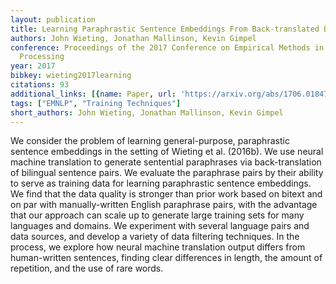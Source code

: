 ```yaml
---
layout: publication
title: Learning Paraphrastic Sentence Embeddings From Back-translated Bitext
authors: John Wieting, Jonathan Mallinson, Kevin Gimpel
conference: Proceedings of the 2017 Conference on Empirical Methods in Natural Language
  Processing
year: 2017
bibkey: wieting2017learning
citations: 93
additional_links: [{name: Paper, url: 'https://arxiv.org/abs/1706.01847'}]
tags: ["EMNLP", "Training Techniques"]
short_authors: John Wieting, Jonathan Mallinson, Kevin Gimpel
---
```

We consider the problem of learning general-purpose, paraphrastic sentence
embeddings in the setting of Wieting et al. (2016b). We use neural machine
translation to generate sentential paraphrases via back-translation of
bilingual sentence pairs. We evaluate the paraphrase pairs by their ability to
serve as training data for learning paraphrastic sentence embeddings. We find
that the data quality is stronger than prior work based on bitext and on par
with manually-written English paraphrase pairs, with the advantage that our
approach can scale up to generate large training sets for many languages and
domains. We experiment with several language pairs and data sources, and
develop a variety of data filtering techniques. In the process, we explore how
neural machine translation output differs from human-written sentences, finding
clear differences in length, the amount of repetition, and the use of rare
words.